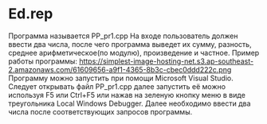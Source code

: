 # Ed.rep
Программа называется PP_pr1.cpp На входе пользователь должен ввести два числа, после чего программа выведет их сумму, разность, среднее арифметическое(по модулю), произведение и частное.
Пример работы программы: https://simplest-image-hosting-net.s3.ap-southeast-2.amazonaws.com/61609656-a9f1-4365-8b3c-cbec0ddd222c.png
Программу можно запустить при помощи Microsoft Visual Studio. Следует открывать файл PP_pr1.cpp далее запустить её можно используя F5 или Ctrl+F5 или нажав на зеленую кнопку меню в виде треугольника Local Windows Debugger. Далее необходимо ввести два числа после соответствующих запросов программы.
